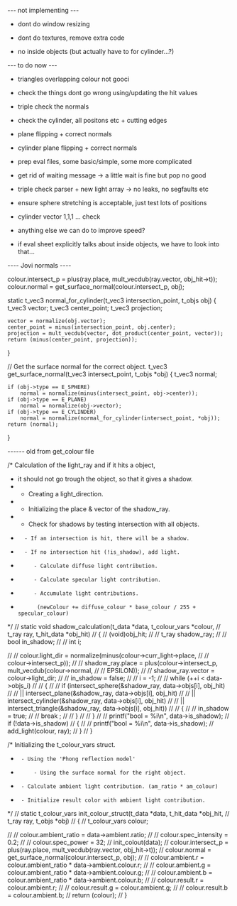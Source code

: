 


--- not implementing ---

 - dont do window resizing

 - dont do textures, remove extra code

 - no inside objects (but actually have to for cylinder...?)



--- to do now ---

 - triangles overlapping colour not gooci
 - check the things dont go wrong using/updating the hit values
 - triple check the normals
 - check the cylinder, all positons etc + cutting edges
 - plane flipping + correct normals
 - cylinder plane flipping + correct normals
 - prep eval files, some basic/simple, some more complicated
 - get rid of waiting message -> a little wait is fine but pop no good
 - triple check parser + new light array -> no leaks, no segfaults etc
 - ensure sphere stretching is acceptable, just test lots of positions
 - cylinder vector 1,1,1 ... check
 - anything else we can do to improve speed?

 - if eval sheet explicitly talks about inside objects, we have to look into that...



----   Jovi normals   ----

colour.intersect_p = plus(ray.place, mult_vecdub(ray.vector, obj_hit->t));
	colour.normal = get_surface_normal(colour.intersect_p, obj);

static t_vec3	normal_for_cylinder(t_vec3 intersection_point, t_objs obj)
{
	t_vec3	vector;
	t_vec3	center_point;
	t_vec3	projection;

	vector = normalize(obj.vector);
	center_point = minus(intersection_point, obj.center);
	projection = mult_vecdub(vector, dot_product(center_point, vector));
	return (minus(center_point, projection));
}

// Get the surface normal for the correct object.
t_vec3	get_surface_normal(t_vec3 intersect_point, t_objs *obj)
{
	t_vec3	normal;

	if (obj->type == E_SPHERE)
		normal = normalize(minus(intersect_point, obj->center));
	if (obj->type == E_PLANE)
		normal = normalize(obj->vector);
	if (obj->type == E_CYLINDER)
		normal = normalize(normal_for_cylinder(intersect_point, *obj));
	return (normal);
}




------ old from get_colour file


/* Calculation of the light_ray and if it hits a object, 
 * it should not go trough the object, so that it gives a shadow.
 *	  - Creating a light_direction.
 *	  - Initializing the place & vector of the shadow_ray.
 *	  - Check for shadows by testing intersection with all objects.
 *		 - If an intersection is hit, there will be a shadow.
 *		 - If no intersection hit (!is_shadow), add light.
 *		    - Calculate diffuse light contribution.
 *		    - Calculate specular light contribution.
 *		    - Accumulate light contributions. 
 *			 (newColour += diffuse_colour * base_colour / 255 + specular_colour)
 */
// static void	shadow_calculation(t_data *data, t_colour_vars *colour,
// 		t_ray ray, t_hit_data *obj_hit)
// {
// 	(void)obj_hit;
// 	// t_ray	shadow_ray;
// 	// bool	in_shadow;
// 	// int		i;

// 	// colour.light_dir = normalize(minus(colour->curr_light->place,
// 				// colour->intersect_p));
// 	// shadow_ray.place = plus(colour->intersect_p, mult_vecdub(colour->normal,
// 	// 			EPSILON));
// 	// shadow_ray.vector = colour->light_dir;
// 	// in_shadow = false;
// 	// i = -1;
// 	// while (++i < data->objs_i)
// 	// {
// 	// 	if (intersect_sphere(&shadow_ray, data->objs[i], obj_hit)
// 	// 		|| intersect_plane(&shadow_ray, data->objs[i], obj_hit)
// 	// 		|| intersect_cylinder(&shadow_ray, data->objs[i], obj_hit)
// 	// 		|| intersect_triangle(&shadow_ray, data->objs[i], obj_hit))
// 	// 	{
// 	// 		in_shadow = true;
// 	// 		break ;
// 	// 	}
// 	// }
// 	// printf("bool = %i\n", data->is_shadow);
// 	if (!data->is_shadow)
// 	{
// 		// printf("bool = %i\n", data->is_shadow);
// 		add_light(colour, ray);
// 	}
// }


/*	Initializing the t_colour_vars struct.
 *		- Using the 'Phong reflection model'
 *			- Using the surface normal for the right object. 
 *		- Calculate ambient light contribution. (am_ratio * am_colour)
 *		- Initialize result color with ambient light contribution.
 */
// static t_colour_vars	init_colour_struct(t_data *data, t_hit_data *obj_hit,
// 				t_ray ray, t_objs *obj)
// {
// 	t_colour_vars	colour;

// 	// colour.ambient_ratio = data->ambient.ratio;
// 	// colour.spec_intensity = 0.2;
// 	// colour.spec_power = 32;
// 	init_colout(data);
// 	colour.intersect_p = plus(ray.place, mult_vecdub(ray.vector, obj_hit->t));
// 	colour.normal = get_surface_normal(colour.intersect_p, obj);
// 	// colour.ambient.r = colour.ambient_ratio * data->ambient.colour.r;
// 	// colour.ambient.g = colour.ambient_ratio * data->ambient.colour.g;
// 	// colour.ambient.b = colour.ambient_ratio * data->ambient.colour.b;
// 	// colour.result.r = colour.ambient.r;
// 	// colour.result.g = colour.ambient.g;
// 	// colour.result.b = colour.ambient.b;
// 	return (colour);
// }
